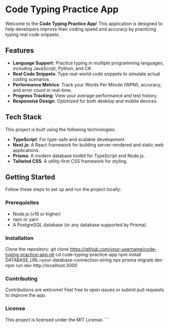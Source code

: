 # Code Typing Practice App

Welcome to the **Code Typing Practice App**! This application is designed to help developers improve their coding speed and accuracy by practicing typing real code snippets.

## Features

- **Language Support**: Practice typing in multiple programming languages, including JavaScript, Python, and C#.
- **Real Code Snippets**: Type real-world code snippets to simulate actual coding scenarios.
- **Performance Metrics**: Track your Words Per Minute (WPM), accuracy, and error count in real-time.
- **Progress Tracking**: View your average performance and test history.
- **Responsive Design**: Optimized for both desktop and mobile devices.

## Tech Stack

This project is built using the following technologies:

- **TypeScript**: For type-safe and scalable development.
- **Next.js**: A React framework for building server-rendered and static web applications.
- **Prisma**: A modern database toolkit for TypeScript and Node.js.
- **Tailwind CSS**: A utility-first CSS framework for styling.

## Getting Started

Follow these steps to set up and run the project locally:

### Prerequisites

- Node.js (v16 or higher)
- npm or yarn
- A PostgreSQL database (or any database supported by Prisma)

### Installation

Clone the repository:
   git clone https://github.com/your-username/code-typing-practice-app.git
   cd code-typing-practice-app
   npm install
   DATABASE_URL=your-database-connection-string
   npx prisma migrate dev
   npm run dev
   http://localhost:3000


### Contributing
Contributions are welcome! Feel free to open issues or submit pull requests to improve the app.

### License
This project is licensed under the MIT License. ```
